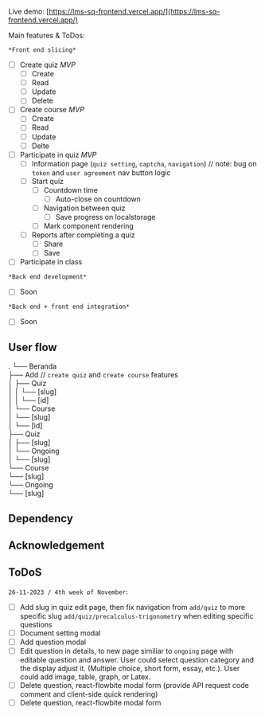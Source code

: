 Live demo: [https://lms-sq-frontend.vercel.app/](https://lms-sq-frontend.vercel.app/)

Main features & ToDos:

`*Front end slicing*`
- [ ] Create quiz *MVP*
  - [ ] Create
  - [ ] Read
  - [ ] Update
  - [ ] Delete
- [ ] Create course *MVP*
  - [ ] Create
  - [ ] Read
  - [ ] Update
  - [ ] Delte
- [ ] Participate in quiz *MVP*
  - [ ] Information page (`quiz setting`, `captcha`, `navigation`) // note: bug on `token` and `user agreement` nav button logic
  - [ ] Start quiz
    - [ ] Countdown time
      - [ ] Auto-close on countdown
    - [ ] Navigation between quiz
      - [ ] Save progress on localstorage
    - [ ] Mark component rendering
  - [ ] Reports after completing a quiz
    - [ ] Share
    - [ ] Save
- [ ] Participate in class

`*Back end development*`
- [ ] Soon

`*Back end + front end integration*`
- [ ] Soon

## User flow

.
└── Beranda <br>
    ├── Add // `create quiz` and `create course` features <br>
    │   ├── Quiz <br>
    │   │   └── [slug] <br>
    │   │       └── [id] <br>
    │   └── Course <br>
    │       └── [slug] <br>
    │           └── [id] <br>
    ├── Quiz <br>
    │   ├── [slug] <br>
    │   └── Ongoing <br>
    │       └── [slug] <br>
    └── Course <br>
        └── [slug] <br>
            └── Ongoing <br>
                └── [slug] <br>

## Dependency

## Acknowledgement

## ToDoS
`26-11-2023 / 4th week of November`:
- [ ] Add slug in quiz edit page, then fix navigation from `add/quiz` to more specific slug `add/quiz/precalculus-trigonometry` when editing specific questions
- [ ] Document setting modal
- [ ] Add question modal
- [ ] Edit question in details, to new page similiar to `ongoing` page with editable question and answer. User could select question category and the display adjust it. (Multiple choice, short form, essay, etc.). User could add image, table, graph, or Latex.
- [ ] Delete question, react-flowbite modal form (provide API request code comment and client-side quick rendering)
- [ ] Delete question, react-flowbite modal form
